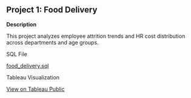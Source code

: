 ## **Project 1: Food Delivery**
**Description**

This project analyzes employee attrition trends and HR cost distribution across departments and age groups.

SQL File

[food_delivery.sql](https://github.com/Mohamad-Rezvani/Data-Analyst-Projects/blob/main/HR_Cost_Project/sql_queries.sql)

Tableau Visualization

[View on Tableau Public](https://public.tableau.com/app/profile/arya.rezvani/viz/HRProject_17530470251710/Dashboard1)
